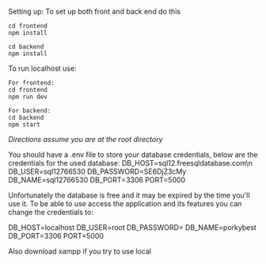 Setting up:
To set up both front and back end do this
```
cd frontend
npm install

cd backend
npm install
```

To run localhost use:
```
For frontend:
cd frontend
npm run dev

For backend:
cd backend
npm start
```
*Directions assume you are at the root directory*


You should have a .env file to store your database credentials, below are the credentials for the used database:
DB_HOST=sql12.freesqldatabase.com\n
DB_USER=sql12766530
DB_PASSWORD=SE6DjZ3cMy
DB_NAME=sql12766530
DB_PORT=3306
PORT=5000

Unfortunately the database is free and it may be expired by the time you'll use it.
To be able to use access the application and its features you can change the credentials to:

DB_HOST=localhost
DB_USER=root
DB_PASSWORD=
DB_NAME=porkybest
DB_PORT=3306
PORT=5000

Also download xampp if you try to use local
